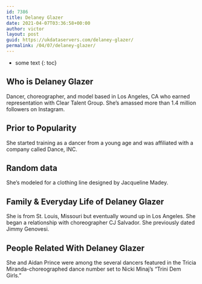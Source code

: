 ```yaml
---
id: 7386
title: Delaney Glazer
date: 2021-04-07T03:36:58+00:00
author: victor
layout: post
guid: https://ukdataservers.com/delaney-glazer/
permalink: /04/07/delaney-glazer/
---
```


* some text
{: toc}


## Who is Delaney Glazer



Dancer, choreographer, and model based in Los Angeles, CA who earned representation with Clear Talent Group. She&#8217;s amassed more than 1.4 million followers on Instagram.

                
                
                
## Prior to Popularity



She started training as a dancer from a young age and was affiliated with a company called Dance, INC.

                
                
                
## Random data



She&#8217;s modeled for a clothing line designed by Jacqueline Madey.

                
                
                
## Family & Everyday Life of Delaney Glazer



She is from St. Louis, Missouri but eventually wound up in Los Angeles. She began a relationship with choreographer CJ Salvador. She previously dated Jimmy Genovesi. 

                
                
                
## People Related With Delaney Glazer



She and Aidan Prince were among the several dancers featured in the Tricia Miranda-choreographed dance number set to Nicki Minaj&#8217;s &#8220;Trini Dem Girls.&#8221;

                
              
            
          
          
          